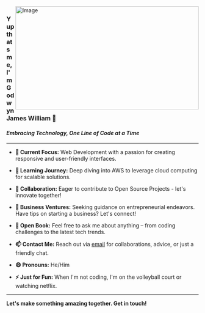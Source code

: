 <img align="right" alt="Image" src="me.png" width="480" height="270" />

### Yup thats me, I'm Godwyn James William 👋

#### *Embracing Technology, One Line of Code at a Time*

---

- **🔭 Current Focus:** Web Development with a passion for creating responsive and user-friendly interfaces.
  
- **🌱 Learning Journey:** Deep diving into AWS to leverage cloud computing for scalable solutions.
  
- **👯 Collaboration:** Eager to contribute to Open Source Projects - let's innovate together!
  
- **🤔 Business Ventures:** Seeking guidance on entrepreneurial endeavors. Have tips on starting a business? Let's connect!
  
- **💬 Open Book:** Feel free to ask me about anything – from coding challenges to the latest tech trends.
  
- **📫 Contact Me:** Reach out via [email](jamesgodwynj@gmail.com) for collaborations, advice, or just a friendly chat.
  
- **😄 Pronouns:** He/Him
  
- **⚡ Just for Fun:** When I'm not coding, I'm on the volleyball court or watching netflix.

---

**Let's make something amazing together. Get in touch!**
